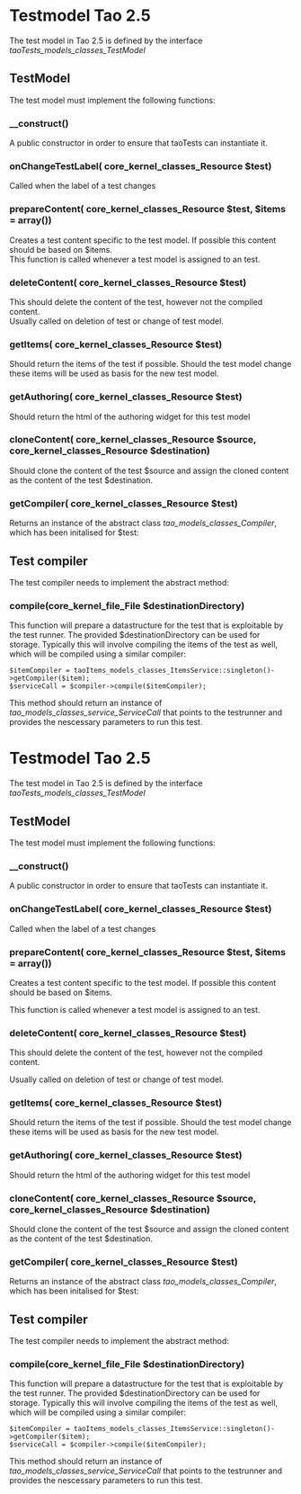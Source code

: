 <!--
created_at: '2013-10-31 17:51:03'
updated_at: '2013-11-04 17:03:26'
authors:
    - 'Joel Bout'
tags:
    - Testrunner
-->

Testmodel Tao 2.5
=================

The test model in Tao 2.5 is defined by the interface *taoTests\_models\_classes\_TestModel*

TestModel
---------

The test model must implement the following functions:

### \_\_construct()

A public constructor in order to ensure that taoTests can instantiate it.

### onChangeTestLabel( core\_kernel\_classes\_Resource \$test)

Called when the label of a test changes

### prepareContent( core\_kernel\_classes\_Resource \$test, \$items = array())

Creates a test content specific to the test model. If possible this content should be based on \$items.\
This function is called whenever a test model is assigned to an test.

### deleteContent( core\_kernel\_classes\_Resource \$test)

This should delete the content of the test, however not the compiled content.\
Usually called on deletion of test or change of test model.

### getItems( core\_kernel\_classes\_Resource \$test)

Should return the items of the test if possible. Should the test model change these items will be used as basis for the new test model.

### getAuthoring( core\_kernel\_classes\_Resource \$test)

Should return the html of the authoring widget for this test model

### cloneContent( core\_kernel\_classes\_Resource \$source, core\_kernel\_classes\_Resource \$destination)

Should clone the content of the test \$source and assign the cloned content as the content of the test \$destination.

### getCompiler( core\_kernel\_classes\_Resource \$test)

Returns an instance of the abstract class *tao\_models\_classes\_Compiler*, which has been initalised for \$test:

Test compiler
-------------

The test compiler needs to implement the abstract method:

### compile(core\_kernel\_file\_File \$destinationDirectory)

This function will prepare a datastructure for the test that is exploitable by the test runner. The provided \$destinationDirectory can be used for storage. Typically this will involve compiling the items of the test as well, which will be compiled using a similar compiler:

    $itemCompiler = taoItems_models_classes_ItemsService::singleton()->getCompiler($item);
    $serviceCall = $compiler->compile($itemCompiler);

This method should return an instance of *tao\_models\_classes\_service\_ServiceCall* that points to the testrunner and provides the nescessary parameters to run this test.

Testmodel Tao 2.5
=================

The test model in Tao 2.5 is defined by the interface *taoTests\_models\_classes\_TestModel*

TestModel
---------

The test model must implement the following functions:

### \_\_construct()

A public constructor in order to ensure that taoTests can instantiate it.

### onChangeTestLabel( core\_kernel\_classes\_Resource \$test)

Called when the label of a test changes

### prepareContent( core\_kernel\_classes\_Resource \$test, \$items = array())

Creates a test content specific to the test model. If possible this content should be based on \$items.<br/>

This function is called whenever a test model is assigned to an test.

### deleteContent( core\_kernel\_classes\_Resource \$test)

This should delete the content of the test, however not the compiled content.<br/>

Usually called on deletion of test or change of test model.

### getItems( core\_kernel\_classes\_Resource \$test)

Should return the items of the test if possible. Should the test model change these items will be used as basis for the new test model.

### getAuthoring( core\_kernel\_classes\_Resource \$test)

Should return the html of the authoring widget for this test model

### cloneContent( core\_kernel\_classes\_Resource \$source, core\_kernel\_classes\_Resource \$destination)

Should clone the content of the test \$source and assign the cloned content as the content of the test \$destination.

### getCompiler( core\_kernel\_classes\_Resource \$test)

Returns an instance of the abstract class *tao\_models\_classes\_Compiler*, which has been initalised for \$test:

Test compiler
-------------

The test compiler needs to implement the abstract method:

### compile(core\_kernel\_file\_File \$destinationDirectory)

This function will prepare a datastructure for the test that is exploitable by the test runner. The provided \$destinationDirectory can be used for storage. Typically this will involve compiling the items of the test as well, which will be compiled using a similar compiler:

    $itemCompiler = taoItems_models_classes_ItemsService::singleton()->getCompiler($item);
    $serviceCall = $compiler->compile($itemCompiler);

This method should return an instance of *tao\_models\_classes\_service\_ServiceCall* that points to the testrunner and provides the nescessary parameters to run this test.


